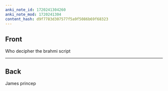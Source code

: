 ```yaml
---
anki_note_id: 1720241304260
anki_note_mod: 1720241304
content_hash: d9f7783d307577f5a9f5086b69f68323
---
```


## Front

Who decipher the brahmi script

<hr/>

## Back

James princep